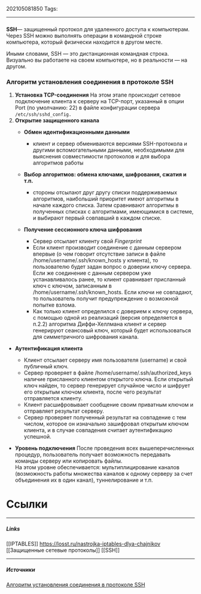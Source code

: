 202105081850
Tags:
___
###
**SSH**— защищенный протокол для удаленного доступа к компьютерам. Через SSH можно выполнять операции в командной строке компьютера, который физически находится в другом месте.

Иными словами, SSH — это дистанционная командная строка. Визуально вы работаете на своем компьютере, но в реальности — на другом.

### Алгоритм установления соединения в протоколе SSH
1. **Установка TCP-соединения**
	На этом этапе происходит сетевое подключение клиента к серверу на TCP-порт, указанный в опции Port (по умолчанию: 22) в файле конфигурации сервера `/etc/ssh/sshd_config.`
2. **Открытие защищенного канала**
	- **Обмен идентификационными данными**
		- клиент и сервер обмениваются версиями SSH-протокола и другими вспомогательными данными, необходимыми для выяснения совместимости протоколов и для выбора алгоритмов работы
	- **Выбор алгоритмов: обмена ключами, шифрования, сжатия и т.п.**
		- стороны отсылают друг другу списки поддерживаемых алгоритмов, наибольший приоритет имеют алгоритмы в начале каждого списка. Затем сравнивают алгоритмы в полученных списках с алгоритмами, имеющимися в системе, и выбирают первый совпавший в каждом списке.
		
	- **Получение сессионного ключа шифрования**
		- Сервер отсылает клиенту свой *Fingerprint*
		- Если клиент производит соединение с данным сервером впервые (о чем говорит отсутствие записи в файле /home/username/.ssh/known\_hosts у клиента), то пользователю будет задан вопрос о доверии ключу сервера. Если же соединение с данным сервером уже устанавливалось ранее, то клиент сравнивает присланный ключ с ключом, записанным в /home/username/.ssh/known\_hosts. Если ключи не совпадают, то пользователь получит предупреждение о возможной попытке взлома.
		- Как только клиент определился с доверием к ключу сервера, с помощью одной из реализаций (версия определяется в п.2.2) алгоритма Диффи-Хеллмана клиент и сервер генерируют сеансовый ключ, который будет использоваться для симметричного шифрования канала.
		
- **Аутентификация клиента**
	-  Клиент отсылает серверу имя пользователя (username) и свой публичный ключ.
	-   Сервер проверяет в файле /home/username/.ssh/authorized\_keys наличие присланного клиентом открытого ключа. Если открытый ключ найден, то сервер генерирует случайное число и шифрует его открытым ключом клиента, после чего результат отправляется клиенту.
	-    Клиент расшифровывает сообщение своим приватным ключом и отправляет результат серверу.
	-    Сервер проверяет полученный результат на совпадение с тем числом, которое он изначально зашифровал открытым ключом клиента, и в случае совпадения считает аутентификацию успешной.

- **Уровень подключения**
После проведения всех вышеперечисленных процедур, пользователь получает возможность передавать команды серверу или копировать файлы.    
На этом уровне обеспечивается: мультиплицирование каналов (возможность работы множества каналов к одному серверу за счет объединения их в один канал), туннелирование и т.п.




# Ссылки
___
##### Links
[[IPTABLES]] https://losst.ru/nastrojka-iptables-dlya-chajnikov
[[Защищенные сетевые протоколы]]
[[SSH]]

---
##### Источники
[Алгоритм установления соединения в протоколе SSH](https://habr.com/ru/post/425637/)